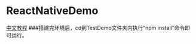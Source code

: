 # ReactNativeDemo
[中文教程](http://reactnative.cn/docs/0.41/getting-started.html#content)
###搭建完环境后，cd到TestDemo文件夹内执行“npm install”命令即可运行。
